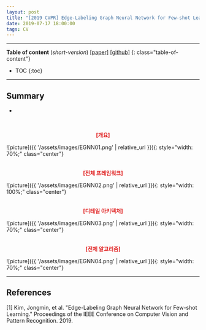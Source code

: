 ```yaml
---
layout: post
title: "[2019 CVPR] Edge-Labeling Graph Neural Network for Few-shot Learning"
date: 2019-07-17 18:00:00
tags: CV 
---
```


<!--more-->

---

**Table of content** (*short-version*)
[[paper]](http://openaccess.thecvf.com/content_CVPR_2019/papers/Kim_Edge-Labeling_Graph_Neural_Network_for_Few-Shot_Learning_CVPR_2019_paper.pdf) [[github](https://github.com/khy0809/fewshot-egnn)]
{: class="table-of-content"}
* TOC
{:toc}

---

## Summary

- 

  
<br/>
<p align="center" style="color: #e01f1f; font-weight: bold;">[개요]</p>
![picture]({{ '/assets/images/EGNN01.png' | relative_url }}){: style="width: 70%;" class="center"}
<br/>


<br/>
<p align="center" style="color: #e01f1f; font-weight: bold;">[전체 프레임워크]</p>
![picture]({{ '/assets/images/EGNN02.png' | relative_url }}){: style="width: 100%;" class="center"}
<br/>

<br/>
<p align="center" style="color: #e01f1f; font-weight: bold;">[디테일 아키텍처]</p>
![picture]({{ '/assets/images/EGNN03.png' | relative_url }}){: style="width: 70%;" class="center"}
<br/>

<br/>
<p align="center" style="color: #e01f1f; font-weight: bold;">[전체 알고리즘]</p>
![picture]({{ '/assets/images/EGNN04.png' | relative_url }}){: style="width: 70%;" class="center"}
<br/>


---


## References

[1] Kim, Jongmin, et al. "Edge-Labeling Graph Neural Network for Few-shot Learning." Proceedings of the IEEE Conference on Computer Vision and Pattern Recognition. 2019.
